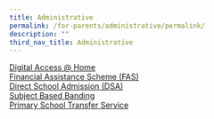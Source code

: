 ```yaml
---
title: Administrative
permalink: /for-parents/administrative/permalink/
description: ""
third_nav_title: Administrative
---
```

[Digital Access @ Home](www.digitalaccess.gov.sg) <br>
[Financial Assistance Scheme (FAS)](https://www.moe.gov.sg/financial-matters/financial-assistance) <br>[Direct School Admission (DSA)](https://www.moe.gov.sg/secondary/dsa) <br>[Subject Based Banding](https://www.moe.gov.sg/primary/curriculum/subject-based-banding) <br>[Primary School Transfer Service](https://www.moe.gov.sg/primary/transfers)<br>